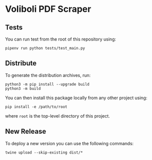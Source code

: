 # Voliboli PDF Scraper

## Tests

You can run test from the root of this repository using:

    pipenv run python tests/test_main.py

## Distribute

To generate the distribution archives, run:

    python3 -m pip install --upgrade build
    python3 -m build

You can then install this package locally from any other project using:

    pip install -e /path/to/root

where `root` is the top-level directory of this project.

## New Release

To deploy a new version you can use the following commands:

    twine upload --skip-existing dist/*
